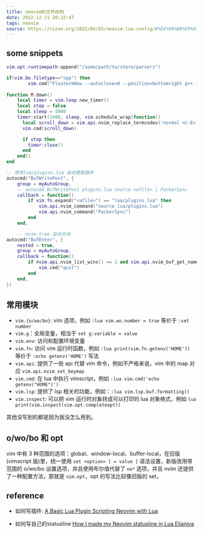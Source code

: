 ```yaml
---
title: neovim的文件结构  
date: 2022-12-21 20:32:47  
tags: neovim  
source: https://vizee.org/2022/04/03/neovim-lua-config/#%E6%96%B0%E9%85%8D%E7%BD%AE%E4%BB%8B%E7%BB%8D
---
```


## some snippets
```lua
vim.opt.runtimepath:append("/some/path/to/store/parsers")

if(vim.bo.filetype=="cpp") then
		vim.cmd("FloatermNew --autoclose=0 --position=bottomright g++ -g3 -std=c++2a -Wall %:p -o %:p:h/%:r && %:p:h/%:r && rm -f %:p:h/%:r")
	
function M.down()
    local timer = vim.loop.new_timer()
    local stop = false
    local sleep = 5000
    timer:start(1000, sleep, vim.schedule_wrap(function()
      local scroll_down = vim.api.nvim_replace_termcodes('normal <C-E>', true, true, true)
      vim.cmd(scroll_down)

      if stop then
        timer:close()
      end
    end))
end
```

```lua
-- 修改lua/plugins.lua 自动更新插件
autocmd("BufWritePost", {
	group = myAutoGroup,
	-- autocmd BufWritePost plugins.lua source <afile> | PackerSync
	callback = function()
		if vim.fn.expand("<afile>") == "lua/plugins.lua" then
			vim.api.nvim_command("source lua/plugins.lua")
			vim.api.nvim_command("PackerSync")
		end
	end,

    -- nvim-tree 自动关闭
autocmd("BufEnter", {
	nested = true,
	group = myAutoGroup,
	callback = function()
		if #vim.api.nvim_list_wins() == 1 and vim.api.nvim_buf_get_name(0):match("NvimTree_") ~= nil then
			vim.cmd("quit")
		end
	end,
})

```


## 常用模块

-   `vim.{o/wo/bo}`: vim 选项，例如 `:lua vim.wo.number = true` 等价于 `:set number`
-   `vim.g`：全局变量，相当于 `set g:variable = value`
-   `vim.env`: 访问和配置环境变量
-   `vim.fn`: 访问 vim 运行时函数，例如 `:lua print(vim.fn.getenv('HOME'))` 等价于 `:echo getenv('HOME')` 写法
-   `vim.api`: 提供了一些 api 代替 vim 命令，例如不严格来说，vim 中的 map 对应 `vim.api.nvim_set_keymap`
-   `vim.cmd`: 在 lua 中执行 vimscript，例如 `:lua vim.cmd('echo getenv("HOME")')`
-   `vim.lsp`: 提供了 lsp 相关的功能，例如：`:lua vim.lsp.buf.formatting()`
-   `vim.inspect`: 可以把 vim 运行时对象转成可以打印的 lua 对象格式，例如 `lua print(vim.inspect(vim.opt.completeopt))`

其他没写到的都是因为我没怎么用到。

## o/wo/bo 和 opt

vim 中有 3 种范围的选项：global、window-local、buffer-local，在旧版(vimscript 版)里，统一使用 `set <option> [ = value ]` 语法设置，新版改用带范围的 o/wo/bo 设置选项，并且使用布尔值代替了 `no*` 选项，并且 nvim 还提供了一种配置方法，那就是 `vim.opt`，opt 的写法比较像旧版的 set，


## reference

- 如何写插件: [A Basic Lua Plugin  Scripting Neovim with Lua](https://jacobsimpson.github.io/nvim-lua-manual/docs/basic-plugin/)

- 如何写自己的statusline [How I made my Neovim statusline in Lua  Elianiva](https://elianiva.my.id/post/neovim-lua-statusline/)